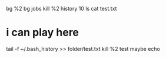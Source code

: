 bg %2
bg
jobs
kill %2
history 10
ls
cat test.txt 
# i can play here
tail -f ~/.bash_history >> folder/test.txt
kill %2
test
maybe
echo
